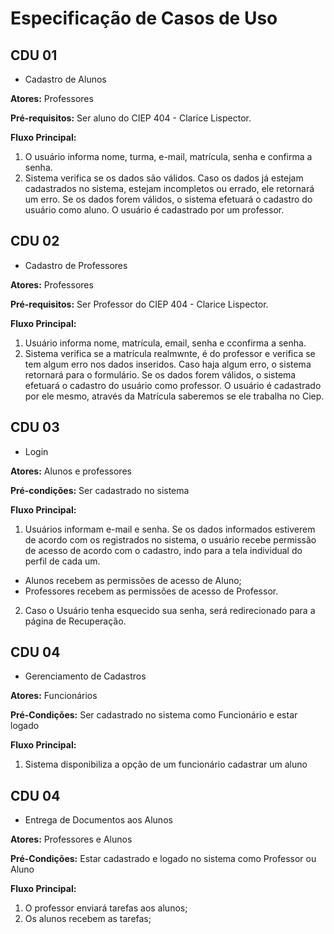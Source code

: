 # Especificação de Casos de Uso

## CDU 01

- Cadastro de Alunos

**Atores:** Professores

**Pré-requisitos:** Ser aluno do CIEP 404 - Clarice Lispector.

**Fluxo Principal:**
1. O usuário informa nome, turma, e-mail, matrícula, senha e confirma a senha.
2. Sistema verifica se os dados são válidos. Caso os dados já estejam cadastrados no sistema, estejam incompletos ou errado, ele retornará um erro. Se os dados forem válidos, o sistema efetuará o cadastro do usuário como aluno. O usuário é cadastrado por um professor.

## CDU 02

- Cadastro de Professores

**Atores:** Professores

**Pré-requisitos:** Ser Professor do CIEP 404 - Clarice Lispector.

**Fluxo Principal:**

1. Usuário informa nome, matrícula, email, senha e cconfirma a senha.
2. Sistema verifica se a matrícula realmwnte, é do professor e verifica se tem algum erro nos dados inseridos. Caso haja algum erro, o sistema retornará para o formulário. Se os dados forem válidos, o sistema efetuará o cadastro do usuário como professor. O usuário é cadastrado por ele mesmo, através da Matrícula saberemos se ele trabalha no Ciep.

## CDU 03

- Login

**Atores:** Alunos e professores

**Pré-condições:** Ser cadastrado no sistema

**Fluxo Principal:**

1. Usuários informam e-mail e senha. Se os dados informados estiverem de acordo com os registrados no sistema, o usuário recebe permissão de acesso de acordo com o cadastro, indo para a tela individual do perfil de cada um.

+ Alunos recebem as permissões de acesso de Aluno;
+ Professores recebem as permissões de acesso de Professor.

2. Caso o Usuário tenha esquecido sua senha, será redirecionado para a página de Recuperação.

## CDU 04

- Gerenciamento de Cadastros

**Atores:** Funcionários

**Pré-Condições:** Ser cadastrado no sistema como Funcionário e estar logado

**Fluxo Principal:**
1. Sistema disponibiliza a opção de um funcionário cadastrar um aluno


## CDU 04

- Entrega de Documentos aos Alunos 

**Atores:** Professores e Alunos

**Pré-Condições:** Estar cadastrado e logado no sistema como Professor ou Aluno

**Fluxo Principal:**
1. O professor enviará tarefas aos alunos;
2. Os alunos recebem as tarefas;
